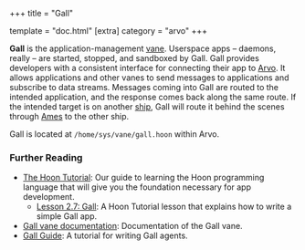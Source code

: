 +++
title = "Gall"

template = "doc.html"
[extra]
category = "arvo"
+++

**Gall** is the application-management [vane](/docs/glossary/vane). Userspace apps –⁠ daemons, really –⁠ are started, stopped, and sandboxed by Gall. Gall provides developers with a consistent interface for connecting their app to [Arvo](/docs/glossary/arvo). It allows applications and other vanes to send messages to applications and subscribe to data streams. Messages coming into Gall are routed to the intended application, and the response comes back along the same route. If the intended target is on another [ship](/docs/glossary/ship), Gall will route it behind the scenes through [Ames](/docs/glossary/ames) to the other ship.

Gall is located at `/home/sys/vane/gall.hoon` within Arvo.

### Further Reading

- [The Hoon Tutorial](/docs/hoon/hoon-school/): Our guide to learning the Hoon programming language that will give you the foundation necessary for app development.
  - [Lesson 2.7: Gall](/docs/hoon/hoon-school/gall): A Hoon Tutorial lesson that explains how to write a simple Gall app.
- [Gall vane documentation](/docs/arvo/gall/gall): Documentation of the Gall vane.
- [Gall Guide](/docs/userspace/gall-guide): A tutorial for writing Gall agents.
